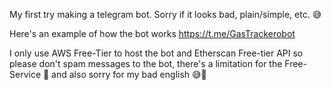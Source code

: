 My first try making a telegram bot. Sorry if it looks bad, plain/simple, etc. 😅

Here's an example of how the bot works
https://t.me/GasTrackerobot

I only use AWS Free-Tier to host the bot and Etherscan Free-tier API so please don't spam messages to the bot, there's a limitation for the Free-Service 🙏 and also sorry for my bad english 😅🙏
